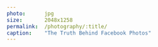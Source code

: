 ```yaml
---
photo:      jpg
size:       2048x1258
permalink:  /photography/:title/
caption:    "The Truth Behind Facebook Photos"
---
```

